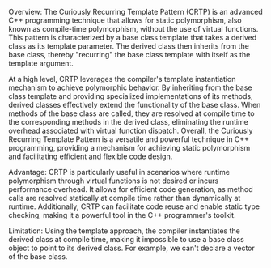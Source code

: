Overview:
The Curiously Recurring Template Pattern (CRTP) is an advanced C++ programming technique that allows for static polymorphism, also known as compile-time polymorphism, without the use of virtual functions.
This pattern is characterized by a base class template that takes a derived class as its template parameter.
The derived class then inherits from the base class, thereby "recurring" the base class template with itself as the template argument.

At a high level, CRTP leverages the compiler's template instantiation mechanism to achieve polymorphic behavior.
By inheriting from the base class template and providing specialized implementations of its methods, derived classes effectively extend the functionality of the base class.
When methods of the base class are called, they are resolved at compile time to the corresponding methods in the derived class, eliminating the runtime overhead associated with virtual function dispatch. Overall, the Curiously Recurring Template Pattern is a versatile and powerful technique in C++ programming, providing a mechanism for achieving static polymorphism and facilitating efficient and flexible code design.

Advantage:
CRTP is particularly useful in scenarios where runtime polymorphism through virtual functions is not desired or incurs performance overhead.
It allows for efficient code generation, as method calls are resolved statically at compile time rather than dynamically at runtime.
Additionally, CRTP can facilitate code reuse and enable static type checking, making it a powerful tool in the C++ programmer's toolkit.

Limitation:
Using the template approach, the compiler instantiates the derived class at compile time, making it impossible to use a base class object to point to its derived class. For example, we can't declare a vector of the base class.
